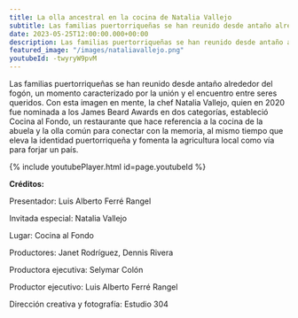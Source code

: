 ```yaml
---
title: La olla ancestral en la cocina de Natalia Vallejo
subtitle: Las familias puertorriqueñas se han reunido desde antaño alrededor del fogón, un momento caracterizado por la unión y el encuentro entre seres queridos. Con esta imagen en mente, la chef Natalia Vallejo, quien en 2020 fue nominada a los James Beard Awards en dos categorías, estableció Cocina al Fondo, un restaurante que hace referencia a la cocina de la abuela y la olla común para conectar con la memoria, al mismo tiempo que eleva la identidad puertorriqueña y fomenta la agricultura local como vía para forjar un país.
date: 2023-05-25T12:00:00.000+00:00
description: Las familias puertorriqueñas se han reunido desde antaño alrededor del fogón, un momento caracterizado por la unión y el encuentro entre seres queridos. Con esta imagen en mente, la chef Natalia Vallejo, quien en 2020 fue nominada a los James Beard Awards en dos categorías, estableció Cocina al Fondo, un restaurante que hace referencia a la cocina de la abuela y la olla común para conectar con la memoria, al mismo tiempo que eleva la identidad puertorriqueña y fomenta la agricultura local como vía para forjar un país.
featured_image: "/images/nataliavallejo.png"
youtubeId: -twyryW9pvM
---
```

<p>Las familias puertorriqueñas se han reunido desde antaño alrededor del fogón, un momento caracterizado por la unión y el encuentro entre seres queridos. Con esta imagen en mente, la chef Natalia Vallejo, quien en 2020 fue nominada a los James Beard Awards en dos categorías, estableció Cocina al Fondo, un restaurante que hace referencia a la cocina de la abuela y la olla común para conectar con la memoria, al mismo tiempo que eleva la identidad puertorriqueña y fomenta la agricultura local como vía para forjar un país.</p>

<p>{% include youtubePlayer.html id=page.youtubeId %}</p>

<p><b>Créditos:</b></p>
<p>Presentador: Luis Alberto Ferré Rangel</p>
<p>Invitada especial: Natalia Vallejo</p>
<p>Lugar: Cocina al Fondo</p>
<p>Productores: Janet Rodríguez, Dennis Rivera</p>
<p>Productora ejecutiva: Selymar Colón</p>
<p>Productor ejecutivo: Luis Alberto Ferré Rangel</p>
<p>Dirección creativa y fotografía: Estudio 304</p>
